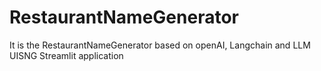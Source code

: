 # RestaurantNameGenerator
It is the RestaurantNameGenerator based on openAI, Langchain and LLM UISNG Streamlit application
